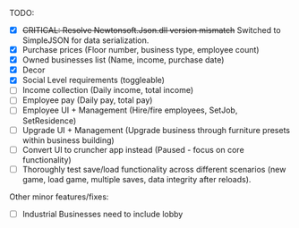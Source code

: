 TODO:

- [x] ~~CRITICAL: Resolve Newtonsoft.Json.dll version mismatch~~ Switched to SimpleJSON for data serialization.
- [x] Purchase prices (Floor number, business type, employee count)
- [x] Owned businesses list (Name, income, purchase date)
- [x] Decor
- [x] Social Level requirements (toggleable)
- [ ] Income collection (Daily income, total income)
- [ ] Employee pay (Daily pay, total pay)
- [ ] Employee UI + Management (Hire/fire employees, SetJob, SetResidence)
- [ ] Upgrade UI + Management (Upgrade business through furniture presets within business building)
- [ ] Convert UI to cruncher app instead (Paused - focus on core functionality)
- [ ] Thoroughly test save/load functionality across different scenarios (new game, load game, multiple saves, data integrity after reloads).

Other minor features/fixes:
- [ ] Industrial Businesses need to include lobby